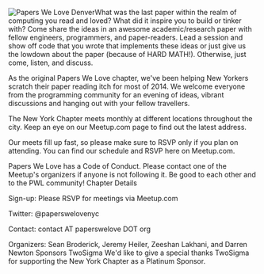 
![Papers We Love Denver](https://secure.meetupstatic.com/photos/event/6/e/2/600_460441762.jpeg)What was the last paper within the realm of computing you read and loved? What did it inspire you to build or tinker with? Come share the ideas in an awesome academic/research paper with fellow engineers, programmers, and paper-readers. Lead a session and show off code that you wrote that implements these ideas or just give us the lowdown about the paper (because of HARD MATH!). Otherwise, just come, listen, and discuss.

As the original Papers We Love chapter, we've been helping New Yorkers scratch their paper reading itch for most of 2014. We welcome everyone from the programming community for an evening of ideas, vibrant discussions and hanging out with your fellow travellers.

The New York Chapter meets monthly at different locations throughout the city. Keep an eye on our Meetup.com page to find out the latest address.

Our meets fill up fast, so please make sure to RSVP only if you plan on attending. You can find our schedule and RSVP here on Meetup.com.

Papers We Love has a Code of Conduct. Please contact one of the Meetup's organizers if anyone is not following it. Be good to each other and to the PWL community!
Chapter Details

Sign-up: Please RSVP for meetings via Meetup.com

Twitter: @paperswelovenyc

Contact: contact AT paperswelove DOT org

Organizers: Sean Broderick, Jeremy Heiler, Zeeshan Lakhani, and Darren Newton
Sponsors
TwoSigma We'd like to give a special thanks TwoSigma for supporting the New York Chapter as a Platinum Sponsor. 
